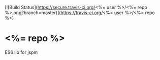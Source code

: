 [![Build Status](https://secure.travis-ci.org/<%= user %>/<%= repo %>.png?branch=master)](https://travis-ci.org/<%= user %>/<%= repo %>)
  
<%= repo %>
===========
ES6 lib for jspm

